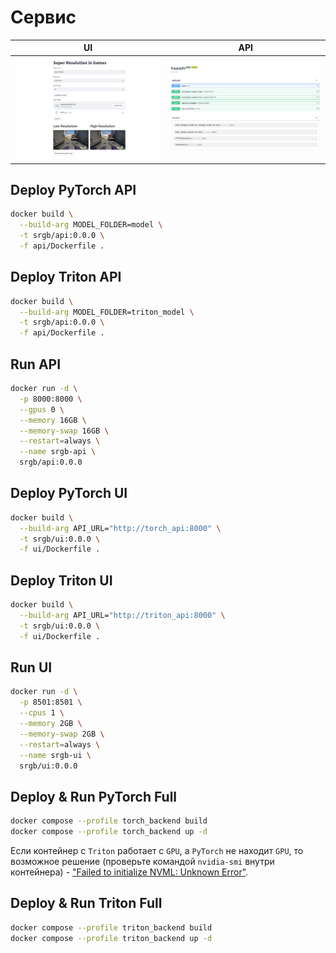 # Сервис

|UI                         | API                       |
|:-------------------------:|:-------------------------:|
|![UI](/images/ui.png)      |  ![API](/images/api.png)  |

## Deploy PyTorch API
```bash
docker build \
  --build-arg MODEL_FOLDER=model \
  -t srgb/api:0.0.0 \
  -f api/Dockerfile .
```

## Deploy Triton API
```bash
docker build \
  --build-arg MODEL_FOLDER=triton_model \
  -t srgb/api:0.0.0 \
  -f api/Dockerfile .
```

## Run API
```bash
docker run -d \
  -p 8000:8000 \
  --gpus 0 \
  --memory 16GB \
  --memory-swap 16GB \
  --restart=always \
  --name srgb-api \
  srgb/api:0.0.0
```

## Deploy PyTorch UI
```bash
docker build \
  --build-arg API_URL="http://torch_api:8000" \
  -t srgb/ui:0.0.0 \
  -f ui/Dockerfile .
```

## Deploy Triton UI
```bash
docker build \
  --build-arg API_URL="http://triton_api:8000" \
  -t srgb/ui:0.0.0 \
  -f ui/Dockerfile .
```

## Run UI
```bash
docker run -d \
  -p 8501:8501 \
  --cpus 1 \
  --memory 2GB \
  --memory-swap 2GB \
  --restart=always \
  --name srgb-ui \
  srgb/ui:0.0.0
```

## Deploy & Run PyTorch Full
```bash
docker compose --profile torch_backend build
docker compose --profile torch_backend up -d
```

Если контейнер с `Triton` работает с `GPU`, а `PyTorch` не находит `GPU`, то возможное решение (проверьте командой `nvidia-smi` внутри контейнера) - ["Failed to initialize NVML: Unknown Error"](https://bbs.archlinux.org/viewtopic.php?id=266915).

## Deploy & Run Triton Full
```bash
docker compose --profile triton_backend build
docker compose --profile triton_backend up -d
```
